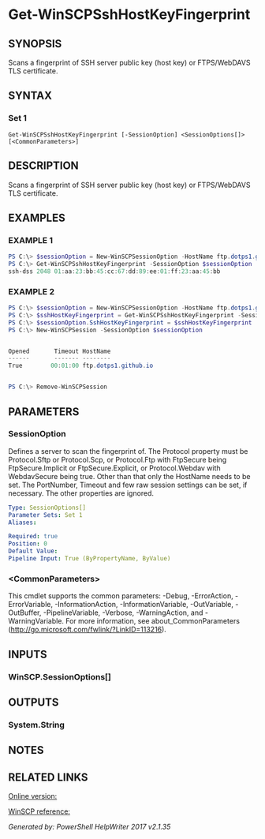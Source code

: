 ﻿# Get-WinSCPSshHostKeyFingerprint

## SYNOPSIS
Scans a fingerprint of SSH server public key (host key) or FTPS/WebDAVS TLS certificate.

## SYNTAX

### Set 1
```
Get-WinSCPSshHostKeyFingerprint [-SessionOption] <SessionOptions[]> [<CommonParameters>]
```

## DESCRIPTION
Scans a fingerprint of SSH server public key (host key) or FTPS/WebDAVS TLS certificate.

## EXAMPLES

### EXAMPLE 1

```powershell
PS C:\> $sessionOption = New-WinSCPSessionOption -HostName ftp.dotps1.github.io
PS C:\> Get-WinSCPSshHostKeyFingerprint -SessionOption $sessionOption
ssh-dss 2048 01:aa:23:bb:45:cc:67:dd:89:ee:01:ff:23:aa:45:bb
```

### EXAMPLE 2

```powershell
PS C:\> $sessionOption = New-WinSCPSessionOption -HostName ftp.dotps1.github.io
PS C:\> $sshHostKeyFingerprint = Get-WinSCPSshHostKeyFingerprint -SessionOption $sessionOption
PS C:\> $sessionOption.SshHostKeyFingerprint = $sshHostKeyFingerprint
PS C:\> New-WinSCPSession -SessionOption $sessionOption


Opened       Timeout HostName
------       ------- --------
True        00:01:00 ftp.dotps1.github.io


PS C:\> Remove-WinSCPSession
```

## PARAMETERS

### SessionOption
Defines a server to scan the fingerprint of.
The Protocol property must be Protocol.Sftp or Protocol.Scp, or Protocol.Ftp with FtpSecure being FtpSecure.Implicit or FtpSecure.Explicit, or Protocol.Webdav with WebdavSecure being true. Other than that only the HostName needs to be set. The PortNumber, Timeout and few raw session settings can be set, if necessary. The other properties are ignored.

```yaml
Type: SessionOptions[]
Parameter Sets: Set 1
Aliases: 

Required: true
Position: 0
Default Value: 
Pipeline Input: True (ByPropertyName, ByValue)
```

### \<CommonParameters\>
This cmdlet supports the common parameters: -Debug, -ErrorAction, -ErrorVariable, -InformationAction, -InformationVariable, -OutVariable, -OutBuffer, -PipelineVariable, -Verbose, -WarningAction, and -WarningVariable. For more information, see about_CommonParameters (http://go.microsoft.com/fwlink/?LinkID=113216).

## INPUTS

### WinSCP.SessionOptions[]


## OUTPUTS

### System.String


## NOTES

## RELATED LINKS

[Online version:](https://dotps1.github.io/WinSCP/Get-WinSCPSshServerPublicKeyFingerprint.html)

[WinSCP reference:](https://winscp.net/eng/docs/library_session_scanfingerprint)


*Generated by:  PowerShell HelpWriter 2017 v2.1.35*
